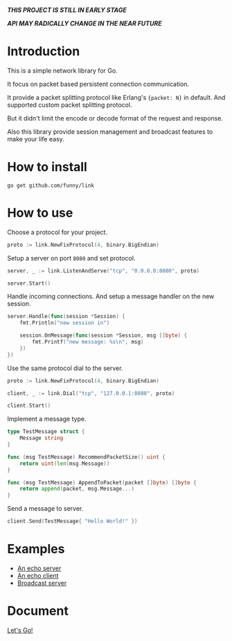 ***THIS PROJECT IS STILL IN EARLY STAGE***

***API MAY RADICALLY CHANGE IN THE NEAR FUTURE***


Introduction
============

This is a simple network library for Go.

It focus on packet based persistent connection communication.

It provide a packet splitting protocol like Erlang's `{packet: N}` in default. And supported custom packet splitting protocol.

But it didn't limit the encode or decode format of the request and response.

Also this library provide session management and broadcast features to make your life easy.

How to install
==============

```
go get github.com/funny/link
```

How to use
===========

Choose a protocol for your project.

```go
proto := link.NewFixProtocol(4, binary.BigEndian)
```

Setup a server on port `8080` and set protocol.

```go
server, _ := link.ListenAndServe("tcp", "0.0.0.0:8080", proto)

server.Start()
```

Handle incoming connections. And setup a message handler on the new session.

```go
server.Handle(func(session *Session) {
	fmt.Println("new session in")

	session.OnMessage(func(session *Session, msg []byte) {
		fmt.Printf("new message: %s\n", msg)
	})
})
```

Use the same protocol dial to the server.

```go
proto := link.NewFixProtocol(4, binary.BigEndian)

client, _ := link.Dial("tcp", "127.0.0.1:8080", proto)

client.Start()
```

Implement a message type.

```go
type TestMessage struct {
	Message string
}

func (msg TestMessage) RecommendPacketSize() uint {
	return uint(len(msg.Message))
}

func (msg TestMessage) AppendToPacket(packet []byte) []byte {
	return append(packet, msg.Message...)
}
```

Send a message to server.

```go
client.Send(TestMessage{ "Hello World!" })
```

Examples
========

* [An echo server](https://github.com/funny/link/tree/master/examples/echo_server/main.go)
* [An echo client](https://github.com/funny/link/tree/master/examples/echo_client/main.go)
* [Broadcast server](https://github.com/funny/link/tree/master/examples/broadcast/main.go)

Document
========

[Let's Go!](https://gowalker.org/github.com/funny/link)
